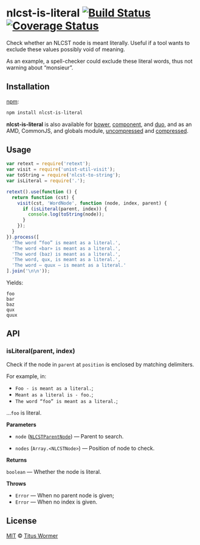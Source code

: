 # nlcst-is-literal [![Build Status](https://img.shields.io/travis/wooorm/nlcst-is-literal.svg)](https://travis-ci.org/wooorm/nlcst-is-literal) [![Coverage Status](https://img.shields.io/codecov/c/github/wooorm/nlcst-is-literal.svg)](https://codecov.io/github/wooorm/nlcst-is-literal)

Check whether an NLCST node is meant literally. Useful if a tool wants to
exclude these values possibly void of meaning.

As an example, a spell-checker could exclude these literal words, thus not
warning about “monsieur”.

## Installation

[npm](https://docs.npmjs.com/cli/install):

```bash
npm install nlcst-is-literal
```

**nlcst-is-literal** is also available for [bower](http://bower.io/#install-packages),
[component](https://github.com/componentjs/component), and
[duo](http://duojs.org/#getting-started), and as an AMD, CommonJS, and globals
module, [uncompressed](nlcst-is-literal.js) and [compressed](nlcst-is-literal.min.js).

## Usage

```javascript
var retext = require('retext');
var visit = require('unist-util-visit');
var toString = require('nlcst-to-string');
var isLiteral = require('.');

retext().use(function () {
  return function (cst) {
    visit(cst, 'WordNode', function (node, index, parent) {
      if (isLiteral(parent, index)) {
        console.log(toString(node));
      }
    });
  }
}).process([
  'The word “foo” is meant as a literal.',
  'The word «bar» is meant as a literal.',
  'The word (baz) is meant as a literal.',
  'The word, qux, is meant as a literal.',
  'The word — quux — is meant as a literal.'
].join('\n\n'));
```

Yields:

```text
foo
bar
baz
qux
quux
```

## API

### isLiteral(parent, index)

Check if the node in `parent` at `position` is enclosed
by matching delimiters.

For example, in:

*   `Foo - is meant as a literal.`;
*   `Meant as a literal is - foo.`;
*   `The word “foo” is meant as a literal.`;

...`foo` is literal.

**Parameters**

*   `node` ([`NLCSTParentNode`](https://github.com/wooorm/nlcst#parent))
    — Parent to search.

*   `nodes` (`Array.<NLCSTNode>`) — Position of node to check.

**Returns**

`boolean` — Whether the node is literal.

**Throws**

*   `Error` — When no parent node is given;
*   `Error` — When no index is given.

## License

[MIT](LICENSE) © [Titus Wormer](http://wooorm.com)
